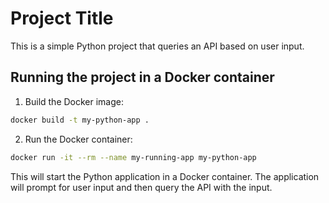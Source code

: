 # Project Title

This is a simple Python project that queries an API based on user input.

## Running the project in a Docker container

1. Build the Docker image:

```bash
docker build -t my-python-app .
```

2. Run the Docker container:

```bash
docker run -it --rm --name my-running-app my-python-app
```

This will start the Python application in a Docker container. The application will prompt for user input and then query the API with the input.
